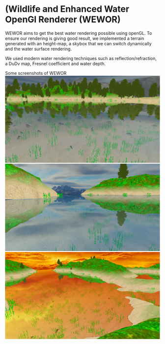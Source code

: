 # (Wildlife and Enhanced Water OpenGl Renderer (WEWOR)

WEWOR aims to get the best water rendering possible using openGL. 
To ensure our rendering is giving good result, we implemented a terrain generated with an height-map, 
a skybox that we can switch dynamically and the water surface rendering. 

We used modern water rendering techniques such as reflection/refraction, a DuDv map, 
Fresnel coefficient and water depth.

Some screenshots of WEWOR
![Screenshot](screenshots/wewor1.png)
![Screenshot](screenshots/wewor2.png)
![Screenshot](screenshots/wewor3.png)
